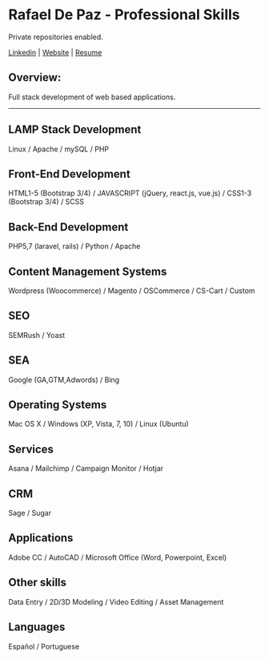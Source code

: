 # Rafael De Paz - Professional Skills

Private repositories enabled.

<a href="https://www.linkedin.com/in/rafael-de-paz-2514b1122/" title="Rafael De Paz">Linkedin</a> | <a href="https://rdepaz.com" title="rdepaz.com">Website</a> | <a href="https://drive.google.com/open?id=1euYC2ABBFNAd157vJv69h5nX0yoaMjoo" title="Rafael De Paz">Resume</a>

<h2>Overview:</h2>
Full stack development of web based applications.
<hr/>

<h2>LAMP Stack Development</h2>
Linux / Apache / mySQL / PHP

<h2>Front-End Development</h2>
HTML1-5 (Bootstrap 3/4) / JAVASCRIPT (jQuery, react.js, vue.js) / CSS1-3 (Bootstrap 3/4) / SCSS

<h2>Back-End Development</h2>
PHP5,7 (laravel, rails) / Python / Apache

<h2>Content Management Systems</h2>
Wordpress (Woocommerce) / Magento / OSCommerce / CS-Cart / Custom

<h2>SEO</h2>
SEMRush / Yoast 

<h2>SEA</h2>
Google (GA,GTM,Adwords) / Bing

<h2>Operating Systems</h2>
Mac OS X / Windows (XP, Vista, 7, 10) / Linux (Ubuntu)

<h2>Services</h2>
Asana / Mailchimp / Campaign Monitor / Hotjar

<h2>CRM</h2>
Sage / Sugar

<h2>Applications</h2>
Adobe CC / AutoCAD / Microsoft Office (Word, Powerpoint, Excel)

<h2>Other skills</h2>
Data Entry / 2D/3D Modeling / Video Editing / Asset Management

<h2>Languages</h2>
Español / Portuguese